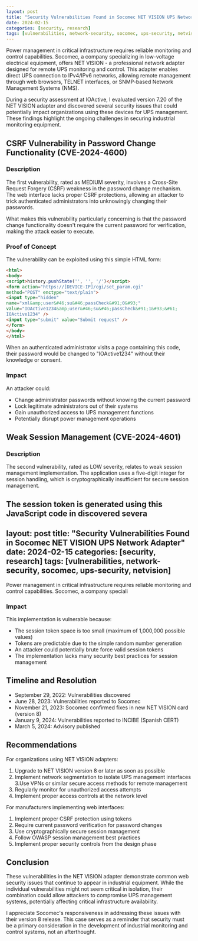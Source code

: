```yaml
---
layout: post
title: "Security Vulnerabilities Found in Socomec NET VISION UPS Network Adapter"
date: 2024-02-15
categories: [security, research]
tags: [vulnerabilities, network-security, socomec, ups-security, netvision]
---
```


Power management in critical infrastructure requires reliable monitoring and control capabilities. Socomec, a company specializing in low-voltage electrical equipment, offers NET VISION - a professional network adapter designed for remote UPS monitoring and control. This adapter enables direct UPS connection to IPv4/IPv6 networks, allowing remote management through web browsers, TELNET interfaces, or SNMP-based Network Management Systems (NMS).

During a security assessment at IOActive, I evaluated version 7.20 of the NET VISION adapter and discovered several security issues that could potentially impact organizations using these devices for UPS management. These findings highlight the ongoing challenges in securing industrial monitoring equipment.

## CSRF Vulnerability in Password Change Functionality (CVE-2024-4600)

### Description
The first vulnerability, rated as MEDIUM severity, involves a Cross-Site Request Forgery (CSRF) weakness in the password change mechanism. The web interface lacks proper CSRF protections, allowing an attacker to trick authenticated administrators into unknowingly changing their passwords.

What makes this vulnerability particularly concerning is that the password change functionality doesn't require the current password for verification, making the attack easier to execute.

### Proof of Concept
The vulnerability can be exploited using this simple HTML form:

```html
<html>
<body>
<script>history.pushState('', '', '/')</script>
<form action="https://[DEVICE-IP]/cgi/set_param.cgi"
method="POST" enctype="text/plain">
<input type="hidden"
name="xml&amp;user&#46;su&#46;passCheck&#91;0&#93;"
value="IOActive1234&amp;user&#46;su&#46;passCheck&#91;1&#93;&#61;
IOActive1234" />
<input type="submit" value="Submit request" />
</form>
</body>
</html>
```

When an authenticated administrator visits a page containing this code, their password would be changed to "IOActive1234" without their knowledge or consent.

### Impact
An attacker could:
- Change administrator passwords without knowing the current password
- Lock legitimate administrators out of their systems
- Gain unauthorized access to UPS management functions
- Potentially disrupt power management operations

## Weak Session Management (CVE-2024-4601)

### Description
The second vulnerability, rated as LOW severity, relates to weak session management implementation. The application uses a five-digit integer for session handling, which is cryptographically insufficient for secure session management.

The session token is generated using this JavaScript code in discovered severa
--
layout: post
title: "Security Vulnerabilities Found in Socomec NET VISION UPS Network Adapter"
date: 2024-02-15
categories: [security, research]
tags: [vulnerabilities, network-security, socomec, ups-security, netvision]
---

Power management in critical infrastructure requires reliable monitoring and control capabilities. Socomec, a company speciali
### Impact
This implementation is vulnerable because:
- The session token space is too small (maximum of 1,000,000 possible values)
- Tokens are predictable due to the simple random number generation
- An attacker could potentially brute force valid session tokens
- The implementation lacks many security best practices for session management

## Timeline and Resolution

- September 29, 2022: Vulnerabilities discovered
- June 28, 2023: Vulnerabilities reported to Socomec
- November 21, 2023: Socomec confirmed fixes in new NET VISION card (version 8)
- January 9, 2024: Vulnerabilities reported to INCIBE (Spanish CERT)
- March 5, 2024: Advisory published

## Recommendations

For organizations using NET VISION adapters:

1. Upgrade to NET VISION version 8 or later as soon as possible
2. Implement network segmentation to isolate UPS management interfaces
3.Use VPNs or similar secure access methods for remote management
4. Regularly monitor for unauthorized access attempts
5. Implement proper access controls at the network level

For manufacturers implementing web interfaces:

1. Implement proper CSRF protection using tokens
2. Require current password verification for password changes
3. Use cryptographically secure session management
4. Follow OWASP session management best practices
5. Implement proper security controls from the design phase

## Conclusion

These vulnerabilities in the NET VISION adapter demonstrate common web security issues that continue to appear in industrial equipment. While the individual vulnerabilities might not seem critical in isolation, their combination could allow attackers to compromise UPS management systems, potentially affecting critical infrastructure availability.

I appreciate Socomec's responsiveness in addressing these issues with their version 8 release. This case serves as a reminder that security must be a primary consideration in the development of industrial monitoring and control systems, not an afterthought.
